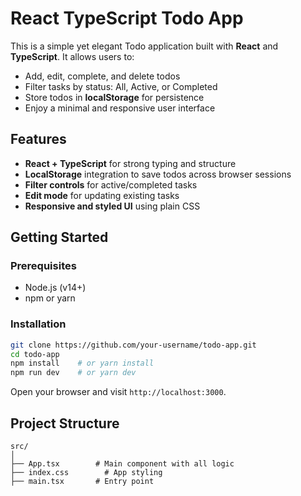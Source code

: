 # React TypeScript Todo App

This is a simple yet elegant Todo application built with **React** and **TypeScript**. It allows users to:

- Add, edit, complete, and delete todos  
- Filter tasks by status: All, Active, or Completed  
- Store todos in **localStorage** for persistence  
- Enjoy a minimal and responsive user interface  

## Features

- **React + TypeScript** for strong typing and structure  
- **LocalStorage** integration to save todos across browser sessions  
- **Filter controls** for active/completed tasks  
- **Edit mode** for updating existing tasks  
- **Responsive and styled UI** using plain CSS  

## Getting Started

### Prerequisites

- Node.js (v14+)  
- npm or yarn  

### Installation

```bash
git clone https://github.com/your-username/todo-app.git
cd todo-app
npm install    # or yarn install
npm run dev    # or yarn dev
```

Open your browser and visit `http://localhost:3000`.

## Project Structure

```text
src/
│
├── App.tsx        # Main component with all logic
├── index.css        # App styling
├── main.tsx       # Entry point
